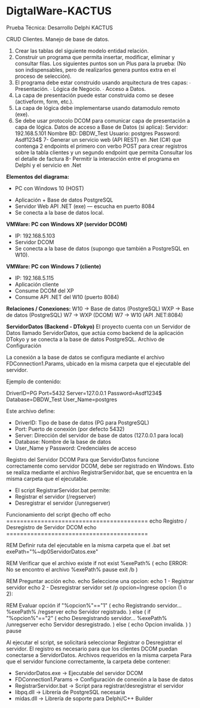 # DigtalWare-KACTUS
Prueba Técnica: Desarrollo Delphi KACTUS

CRUD Clientes. Manejo de base de datos.
1. Crear las tablas del siguiente modelo entidad relación.
2. Construir un programa que permita insertar, modificar, eliminar y consultar filas.
Los siguientes puntos son un Plus para la prueba: (No son indispensables, pero de realizarlos genera puntos extra en el proceso de selección).
3. El programa debe estar construido usando arquitectura de tres capas:
∙ Presentación.
∙ Lógica de Negocio.
∙ Acceso a Datos.
4. La capa de presentación puede estar construida como se desee (activeform, form, etc.).
5. La capa de lógica debe implementarse usando datamodulo remoto (exe).
6. Se debe usar protocolo DCOM para comunicar capa de presentación a capa de lógica.
Datos de acceso a Base de Datos (si aplica):
Servidor: 192.168.5.101
Nombre BD: DBDW_Test
Usuario: postgres
Password: Asdf1234$
7- Generar un servicio web (API REST) en .Net (C#) que contenga 2 endpoints el primero con verbo POST para crear registros sobre la tabla clientes y un segundo endpoint que permita Consultar los el detalle de factura
8- Permitir la interacción entre el programa en Delphi y el servicio en .Net

**Elementos del diagrama:**
* PC con Windows 10 (HOST)
- Aplicación + Base de datos PostgreSQL
- Servidor Web API .NET (exe) — escucha en puerto 8084
- Se conecta a la base de datos local.

**VMWare: PC con Windows XP (servidor DCOM)**
- IP: 192.168.5.103
- Servidor DCOM
- Se conecta a la base de datos (supongo que también a PostgreSQL en W10).

**VMWare: PC con Windows 7 (cliente)**
- IP: 192.168.5.115
- Aplicación cliente
- Consume DCOM del XP
- Consume API .NET del W10 (puerto 8084)

**Relaciones / Conexiones:**
W10 → Base de datos (PostgreSQL)
WXP → Base de datos (PostgreSQL)
W7 → WXP (DCOM)
W7 → W10 (API .NET:8084)

**ServidorDatos (Backend - DTokyo)**
El proyecto cuenta con un Servidor de Datos llamado ServidorDatos, que actúa como backend de la aplicación DTokyo y se conecta a la base de datos PostgreSQL.
Archivo de Configuración

La conexión a la base de datos se configura mediante el archivo FDConnection1.Params, ubicado en la misma carpeta que el ejecutable del servidor.

Ejemplo de contenido:

DriverID=PG
Port=5432
Server=127.0.0.1
Password=Asdf1234$
Database=DBDW_Test
User_Name=postgres

Este archivo define:
- DriverID: Tipo de base de datos (PG para PostgreSQL)
- Port: Puerto de conexión (por defecto 5432)
- Server: Dirección del servidor de base de datos (127.0.0.1 para local)
- Database: Nombre de la base de datos
- User_Name y Password: Credenciales de acceso

Registro del Servidor DCOM
Para que ServidorDatos funcione correctamente como servidor DCOM, debe ser registrado en Windows. Esto se realiza mediante el archivo RegistrarServidor.bat, que se encuentra en la misma carpeta que el ejecutable.
- El script RegistrarServidor.bat permite:
- Registrar el servidor (/regserver)
- Desregistrar el servidor (/unregserver)

Funcionamiento del script
@echo off
echo =========================================
echo Registro / Desregistro de Servidor DCOM
echo =========================================

REM Definir ruta del ejecutable en la misma carpeta que el .bat
set exePath="%~dp0ServidorDatos.exe"

REM Verificar que el archivo existe
if not exist %exePath% (
    echo ERROR: No se encontro el archivo %exePath%
    pause
    exit /b
)

REM Preguntar acción
echo.
echo Seleccione una opcion:
echo 1 - Registrar servidor
echo 2 - Desregistrar servidor
set /p opcion=Ingrese opcion (1 o 2): 

REM Evaluar opción
if "%opcion%"=="1" (
    echo Registrando servidor...
    %exePath% /regserver
    echo Servidor registrado.
) else (
    if "%opcion%"=="2" (
        echo Desregistrando servidor...
        %exePath% /unregserver
        echo Servidor desregistrado.
    ) else (
        echo Opcion invalida.
    )
)
pause


Al ejecutar el script, se solicitará seleccionar Registrar o Desregistrar el servidor.
El registro es necesario para que los clientes DCOM puedan conectarse a ServidorDatos.
Archivos requeridos en la misma carpeta
Para que el servidor funcione correctamente, la carpeta debe contener:
- ServidorDatos.exe → Ejecutable del servidor DCOM
- FDConnection1.Params → Configuración de conexión a la base de datos
- RegistrarServidor.bat → Script para registrar/desregistrar el servidor
- libpq.dll → Librería de PostgreSQL necesaria
- midas.dll → Librería de soporte para Delphi/C++ Builder


